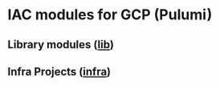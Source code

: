 # IAC modules for GCP (Pulumi)

## Library modules ([lib](./lib/))

## Infra Projects ([infra](./infra/))

